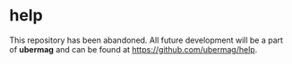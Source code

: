 # help

This repository has been abandoned. All future development will be a part of **ubermag** and can be found at https://github.com/ubermag/help.
